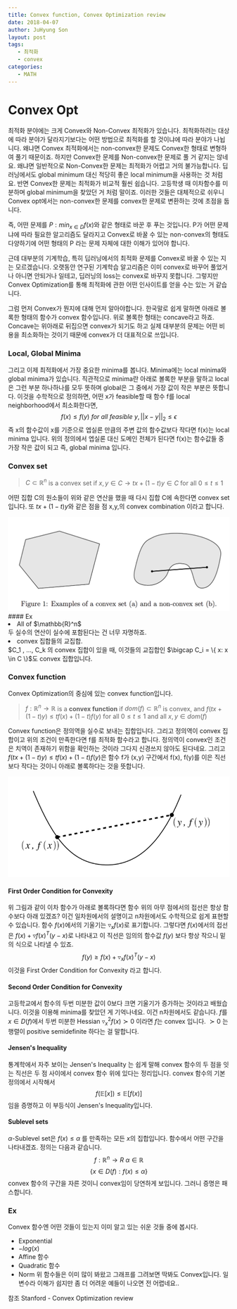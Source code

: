 ```yaml
---
title: Convex function, Convex Optimization review
date: 2018-04-07
author: JuHyung Son
layout: post
tags:
   - 최적화
   - convex
categories:
   - MATH
---
```


# Convex Opt
최적화 분야에는 크게 Convex와 Non-Convex 최적화가 있습니다. 최적화하려는 대상에 따라 분야가 달라지기보다는 어떤 방법으로 최적화를 할 것이냐에 따라 분야가 나뉩니다. 왜냐면 Convex 최적화에서는 non-convex한 문제도 Convex한 형태로 변형하여 풀기 때문이죠. 하지만 Convex한 문제를 Non-convex한 문제로 풀 거 같지는 않네요. 왜냐면 일반적으로 Non-Convex한 문제는 최적화가 어렵고 거의 불가능합니다. 딥러닝에서도 global minimum 대신 적당히 좋은 local minimum을 사용하는 것 처럼요. 반면 Convex한 문제는 최적화가 비교적 훨씬 쉽습니다. 고등학생 때 이차함수를 미분하며 global minimum을 찾았던 거 처럼 말이죠. 이러한 것들은 대체적으로 쉬우니 Convex opt에서는 non-convex한 문제를 convex한 문제로 변환하는 것에 초점을 둡니다.

즉, 어떤 문제를 $P:min_{x \in D} f(x)$와 같은 형태로 바꾼 후 푸는 것입니다. P가 어떤 문제냐에 따라 필요한 알고리즘도 달라지고 Convex로 바꿀 수 있는 non-convex의 형태도 다양하기에 어떤 형태의 P 라는 문제 자체에 대한 이해가 있어야 합니다.

근데 대부분의 기계학습, 특히 딥러닝에서의 최적화 문제를 Convex로 바꿀 수 있는 지는 모르겠습니다. 오랫동안 연구된 기계학습 알고리즘은 이미 convex로 바꾸어 풀었거나 아니면 안되거나 일테고, 딥러닝의 loss는 convex로 바꾸지 못합니다. 그렇지만 Convex Optimization를 통해 최적화에 관한 어떤 인사이트를 얻을 수는 있는 거 같습니다.

그럼 먼저 Convex가 뭔지에 대해 먼저 알아야합니다. 한국말로 쉽게 말하면 아래로 볼록한 형태의 함수가 convex 함수입니다. 위로 볼록한 형태는 concave라고 하죠. Concave는 위아래로 뒤집으면 convex가 되기도 하고 실제 대부분의 문제는 어떤 비용을 최소화하는 것이기 때문에 convex가 더 대표적으로 쓰입니다.

### Local, Global Minima

그리고 이제 최적화에서 가장 중요한 minima를 봅니다. Minima에는 local minima와 global minima가 있습니다. 직관적으로 minima란 아래로 볼록한 부분을 말하고 local은 그런 부분 하나하나를 모두 뜻하며 global은 그 중에서 가장 값이 작은 부분은 뜻합니다. 이것을 수학적으로 정의하면,
어떤 x가 feasible할 때 함수 f를 local neighborhood에서 최소화한다면, $$f(x) \leq f(y) ~ for ~ all ~ feasible~y, ||x-y||_{2} \leq \epsilon$$
즉 x의 함수값이 x를 기준으로 엡실론 만큼의 주변 값의 함수값보다 작다면 f(x)는 local minima 입니다.
위의 정의에서 엡실론 대신 도메인 전체가 된다면 f(x)는 함수값들 중 가장 작은 값이 되고 즉, global minima 입니다.

### Convex set
>$C \subset \mathbb{R}^{n}$ is a convex set if $x,y \in C \rightarrow tx+(1-t)y \in C$ for all $0 \leq t \leq 1$

어떤 집합 C의 원소들이 위와 같은 연산을 했을 때 다시 집합 C에 속한다면 convex set입니다. 또 $tx+(1-t)y$와 같은 점을 점 x,y,의 convex combination 이라고 합니다.
<div align='center'> <img src="/image/convex/1.jpg"/> </div>
#### Ex
<li>
   All of $\mathbb{R}^n$ </br>
   두 실수의 연산이 실수에 포함된다는 건 너무 자명하죠.
</li>
<li>
   convex 집합들의 교집합. </br>
   $C_1 , ..., C_k 의 convex 집합이 있을 때, 이것들의 교집합인 $\bigcap C_i = \{ x: x \in C \}$도 convex 집합입니다.
</li>

### Convex function

Convex Optimization의 중심에 있는 convex function입니다.

>$f : \mathbb{R}^{n} \rightarrow \mathbb{R}$ is a **convex function** if $dom(f) \subset \mathbb{R}^{n}$ is convex, and $f(tx + (1-t)y) \leq t f(x) + (1-t)f(y)$ for all $0 \leq t \leq 1$ and all $x,y \in dom(f)$

Convex function은 정의역을 실수로 보내는 집합입니다. 그리고 정의역이 convex 집합이고 위의 조건이 만족한다면 f를 최적화 함수라고 합니다. 정의역이 convex인 조건은 치역이 존재하기 위함을 확인하는 것이라 그다지 신경쓰지 않아도 된다네요. 그리고 $f(tx + (1-t)y) \leq t f(x) + (1-t)f(y)$은 함수 f가 (x,y) 구간에서 f(x), f(y)를 이은 직선 보다 작다는 것이니 아래로 볼록하다는 것을 뜻합니다.
<div align='center'> <img src="/image/convex/2.jpg"/> </div>

#### First Order Condition for Convexity

위 그림과 같이 이차 함수가 아래로 볼록하다면 함수 위의 아무 점에서의 접선은 항상 함수보다 아래 있겠죠? 이건 일차원에서의 설명이고 n차원에서도 수학적으로 쉽게 표현할 수 있습니다. 함수 $f(x)$에서의 기울기는 $\triangledown_{x} f(x)$로 표기합니다. 그렇다면 $f(x)$에서의 접선은 $f(x)+ \triangledown f(x)^T (y-x)$로 나타내고 이 직선은 임의의 함수값 $f(y)$ 보다 항상 작으니 밑의 식으로 나타낼 수 있죠. $$f(y) \geq f(x) + \triangledown_x f(x)^T (y-x)$$
이것을 First Order Condition for Convexity 라고 합니다.

#### Second Order Condition for Convexity

고등학교에서 함수의 두번 미분한 값이 0보다 크면 기울기가 증가하는 것이라고 배웠습니다. 이것을 이용해 minima를 찾았던 게 기억나네요. 이건 n차원에서도 같습니다. $f$를 $x \in D(f)$에서 두번 미분한 Hessian $\triangledown_x^2 f(x) \succ 0$ 이라면 $f$는 convex 입니다. $\succ 0$ 는 행렬이 positive semidefinite 하다는 걸 말합니다.

#### Jensen's Inequality

통계학에서 자주 보이는 Jensen's Inequality 는 쉽게 말해 convex 함수의 두 점을 잇는 직선은 두 점 사이에서 convex 함수 위에 있다는 정리입니다. convex 함수의 기본 정의에서 시작해서 $$f( \mathbb{E} [x]) \leq \mathbb{E} [f(x)]$$ 임을 증명하고 이 부등식이 Jensen's Inequality입니다.

#### Sublevel sets

$\alpha$-Sublevel set은 $f(x) \leq \alpha$ 를 만족하는 모든 $x$의 집합입니다. 함수에서 어떤 구간을 나타내겠죠. 정의는 다음과 같습니다. $$f: \mathbb{R}^n \rightarrow R ~ \alpha \in \mathbb{R}$$ $$\{x \in D(f) : f(x) \leq \alpha \}$$
convex 함수의 구간을 자른 것이니 convex임이 당연하게 보입니다. 그러니 증명은 패스합니다.

### Ex

Convex 함수엔 어떤 것들이 있는지 이미 알고 있는 쉬운 것들 중에 봅시다.
- Exponential
- $-log(x)$
- Affine 함수
- Quadratic 함수
- Norm
위 함수들은 이미 많이 봐왔고 그래프를 그려보면 딱봐도 Convex입니다. 일변수라 이해가 쉽지만 좀 더 어려운 예들이 나오면 전 어렵네요..

참조
Stanford - Convex Optimization review
